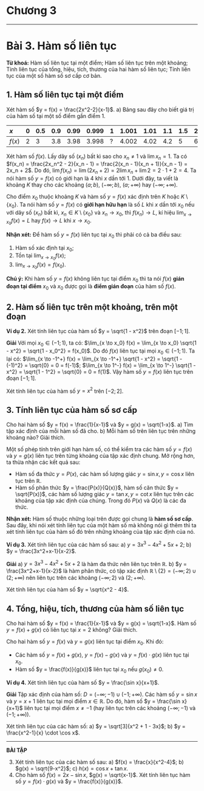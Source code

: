 # Chương 3
---
# Bài 3. Hàm số liên tục

**Từ khoá:** Hàm số liên tục tại một điểm; Hàm số liên tục trên một khoảng;
Tính liên tục của tổng, hiệu, tích, thương của hai hàm số liên tục;
Tính liên tục của một số hàm số sơ cấp cơ bản.

## 1. Hàm số liên tục tại một điểm

Xét hàm số $y = f(x) = \frac{2x^2-2}{x-1}$.
a) Bảng sau đây cho biết giá trị của hàm số tại một số điểm gần điểm $1$.

| $x$   | $0$ | $0.5$ | $0.9$ | $0.99$ | $0.999$ | $1$ | $1.001$ | $1.01$ | $1.1$ | $1.5$ | $2$ |
| :---- | :-- | :---- | :---- | :----- | :------ | :- | :------ | :----- | :---- | :---- | :-- |
| $f(x)$ | $2$ | $3$   | $3.8$ | $3.98$ | $3.998$ | $?$ | $4.002$ | $4.02$ | $4.2$ | $5$   | $6$ |

Xét hàm số $f(x)$. Lấy dãy số $(x_n)$ bất kì sao cho $x_n \neq 1$ và $\lim x_n = 1$. Ta có
$f(x_n) = \frac{2x_n^2 - 2}{x_n - 1} = \frac{2(x_n - 1)(x_n + 1)}{x_n - 1} = 2x_n + 2$.
Do đó, $\lim f(x_n) = \lim (2x_n + 2) = 2 \lim x_n + \lim 2 = 2 \cdot 1 + 2 = 4$.
Ta nói hàm số $y = f(x)$ có giới hạn là $4$ khi $x$ dần tới $1$.
Dưới đây, ta viết là khoảng $K$ thay cho các khoảng $(a;b)$, $(-\infty;b)$, $(a;+\infty)$ hay $(-\infty;+\infty)$.

Cho điểm $x_0$ thuộc khoảng $K$ và hàm số $y = f(x)$ xác định trên $K$ hoặc $K \setminus \{x_0\}$.
Ta nói hàm số $y = f(x)$ có **giới hạn hữu hạn** là số $L$ khi $x$ dần tới $x_0$ nếu với dãy số $(x_n)$ bất kì, $x_n \in K \setminus \{x_0\}$ và $x_n \to x_0$, thì $f(x_n) \to L$, kí hiệu $\lim_{x \to x_0} f(x) = L$ hay $f(x) \to L$ khi $x \to x_0$.

**Nhận xét:** Để hàm số $y = f(x)$ liên tục tại $x_0$ thì phải có cả ba điều sau:
1. Hàm số xác định tại $x_0$;
2. Tồn tại $\lim_{x \to x_0} f(x)$;
3. $\lim_{x \to x_0} f(x) = f(x_0)$.

**Chú ý:** Khi hàm số $y = f(x)$ không liên tục tại điểm $x_0$ thì ta nói $f(x)$ **gián đoạn tại điểm** $x_0$ và $x_0$ được gọi là **điểm gián đoạn** của hàm số $f(x)$.

## 2. Hàm số liên tục trên một khoảng, trên một đoạn

**Ví dụ 2.** Xét tính liên tục của hàm số $y = \sqrt{1 - x^2}$ trên đoạn $[-1; 1]$.

**Giải**
Với mọi $x_0 \in (-1; 1)$, ta có:
$\lim_{x \to x_0} f(x) = \lim_{x \to x_0} \sqrt{1 - x^2} = \sqrt{1 - x_0^2} = f(x_0)$.
Do đó $f(x)$ liên tục tại mọi $x_0 \in (-1; 1)$.
Ta lại có:
$\lim_{x \to -1^+} f(x) = \lim_{x \to -1^+} \sqrt{1 - x^2} = \sqrt{1 - (-1)^2} = \sqrt{0} = 0 = f(-1)$;
$\lim_{x \to 1^-} f(x) = \lim_{x \to 1^-} \sqrt{1 - x^2} = \sqrt{1 - 1^2} = \sqrt{0} = 0 = f(1)$.
Vậy hàm số $y = f(x)$ liên tục trên đoạn $[-1; 1]$.

Xét tính liên tục của hàm số $y = x^2$ trên $[-2; 2]$.

## 3. Tính liên tục của hàm số sơ cấp

Cho hai hàm số $y = f(x) = \frac{1}{x-1}$ và $y = g(x) = \sqrt{1-x}$.
a) Tìm tập xác định của mỗi hàm số đã cho.
b) Mỗi hàm số trên liên tục trên những khoảng nào? Giải thích.

Một số phép tính trên giới hạn hàm số, có thể kiểm tra các hàm số $y = f(x)$ và $y = g(x)$ liên tục trên từng khoảng của tập xác định chung. Mở rộng hơn, ta thừa nhận các kết quả sau:
*   Hàm số đa thức $y = P(x)$, các hàm số lượng giác $y = \sin x, y = \cos x$ liên tục trên $\mathbb{R}$.
*   Hàm số phân thức $y = \frac{P(x)}{Q(x)}$, hàm số căn thức $y = \sqrt{P(x)}$, các hàm số lượng giác $y = \tan x, y = \cot x$ liên tục trên các khoảng của tập xác định của chúng.
Trong đó $P(x)$ và $Q(x)$ là các đa thức.

**Nhận xét:** Hàm số thuộc những loại trên được gọi chung là **hàm số sơ cấp**.
Sau đây, khi nói xét tính liên tục của một hàm số mà không nói gì thêm thì ta xét tính liên tục của hàm số đó trên những khoảng của tập xác định của nó.

**Ví dụ 3.** Xét tính liên tục của các hàm số sau:
a) $y = 3x^3 - 4x^2 + 5x + 2$;
b) $y = \frac{3x^2+x-1}{x-2}$.

**Giải**
a) $y = 3x^3 - 4x^2 + 5x + 2$ là hàm đa thức nên liên tục trên $\mathbb{R}$.
b) $y = \frac{3x^2+x-1}{x-2}$ là hàm phân thức, có tập xác định $\mathbb{R} \setminus \{2\} = (-\infty; 2) \cup (2; +\infty)$ nên liên tục trên các khoảng $(-\infty; 2)$ và $(2; +\infty)$.

Xét tính liên tục của hàm số $y = \sqrt{x^2 - 4}$.

## 4. Tổng, hiệu, tích, thương của hàm số liên tục

Cho hai hàm số $y = f(x) = \frac{1}{x-1}$ và $y = g(x) = \sqrt{1-x}$.
Hàm số $y = f(x) + g(x)$ có liên tục tại $x=2$ không? Giải thích.

Cho hai hàm số $y = f(x)$ và $y = g(x)$ liên tục tại điểm $x_0$. Khi đó:
*   Các hàm số $y = f(x) + g(x)$, $y = f(x) - g(x)$ và $y = f(x) \cdot g(x)$ liên tục tại $x_0$.
*   Hàm số $y = \frac{f(x)}{g(x)}$ liên tục tại $x_0$ nếu $g(x_0) \neq 0$.

**Ví dụ 4.** Xét tính liên tục của hàm số $y = \frac{\sin x}{x+1}$.

**Giải**
Tập xác định của hàm số: $D = (-\infty; -1) \cup (-1; +\infty)$.
Các hàm số $y = \sin x$ và $y = x+1$ liên tục tại mọi điểm $x \in \mathbb{R}$. Do đó, hàm số $y = \frac{\sin x}{x+1}$ liên tục tại mọi điểm $x \neq -1$ (hay liên tục trên các khoảng $(-\infty; -1)$ và $(-1; +\infty)$).

Xét tính liên tục của các hàm số:
a) $y = \sqrt[3]{x^2 + 1 - 3x}$;
b) $y = \frac{x^2-1}{x} \cdot \cos x$.

---

**BÀI TẬP**

3.  Xét tính liên tục của các hàm số sau:
    a) $f(x) = \frac{x}{x^2-4}$;
    b) $g(x) = \sqrt{9-x^2}$;
    c) $h(x) = \cos x + \tan x$.
4.  Cho hàm số $f(x) = 2x - \sin x$, $g(x) = \sqrt{x-1}$.
    Xét tính liên tục hàm số $y = f(x) \cdot g(x)$ và $y = \frac{f(x)}{g(x)}$.
